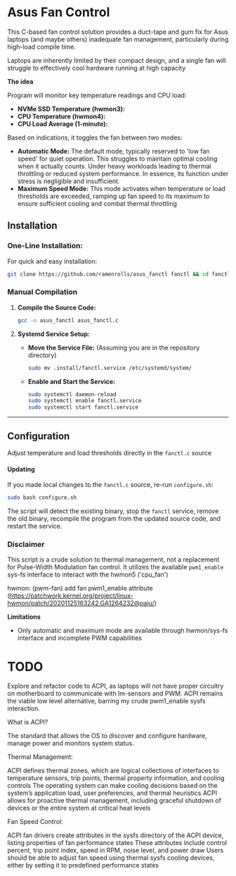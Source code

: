 # Asus Fan Control

This C-based fan control solution provides a duct-tape and gum fix for Asus laptops (and maybe others) inadequate fan management, particularly during high-load compile time.

Laptops are inherently limited by their compact design, and a single fan will struggle to effectively cool hardware running at high capacity

**The idea**

Program will monitor key temperature readings and CPU load:

* **NVMe SSD Temperature (hwmon3):** 
* **CPU Temperature (hwmon4):**  
* **CPU Load Average (1-minute):**  

Based on indications, it toggles the fan between two modes:

* **Automatic Mode:**  The default mode, typically reserved to 'low fan speed' for quiet operation. This struggles to maintain optimal cooling when it actually counts. Under heavy workloads leading to thermal throttling or reduced system performance. In essence, its function under stress is negligible and insufficient.
* **Maximum Speed Mode:**  This mode activates when temperature or load thresholds are exceeded, ramping up fan speed to its maximum to ensure sufficient cooling and combat thermal throttling 

## Installation

### One-Line Installation:

For quick and easy installation:

```bash
git clone https://github.com/ramenrolls/asus_fanctl fanctl && cd fanctl && sudo bash configure.sh
```
### Manual Compilation

1. **Compile the Source Code:**
   ```bash
   gcc -o asus_fanctl asus_fanctl.c 
   ```

2. **Systemd Service Setup:**
   * **Move the Service File:** (Assuming you are in the repository directory)
      ```bash
      sudo mv .install/fanctl.service /etc/systemd/system/
      ```

   * **Enable and Start the Service:**
      ```bash
      sudo systemctl daemon-reload
      sudo systemctl enable fanctl.service
      sudo systemctl start fanctl.service
      ```
---

## Configuration

Adjust temperature and load thresholds directly in the `fanctl.c` source

#### Updating

If you made local changes to the `fanctl.c` source, re-run `configure.sh`:

```bash
sudo bash configure.sh
```

The script will detect the existing binary, stop the `fanctl` service, remove the old binary, recompile the program from the updated source code, and restart the service.

### Disclaimer

This script is a crude solution to thermal management, not a replacement for Pulse-Width Modulation fan control. It utilizes the available `pwm1_enable` sys-fs interface to interact with the hwmon5 ('cpu_fan') 

hwmon: (pwm-fan) add fan pwm1_enable attribute (https://patchwork.kernel.org/project/linux-hwmon/patch/20201125163242.GA1264232@paju/)

**Limitations**
-  Only automatic and maximum mode are available through hwmon/sys-fs interface and incomplete PWM capabilities

TODO 
====
Explore and refactor code to ACPI, as laptops will not have proper circuitry on motherboard to communicate with lm-sensors and PWM. ACPI remains the viable low level alternative, barring my crude pwm1_enable sysfs interaction.

What is ACPI? 

The standard that allows the OS to discover and configure hardware, manage power and monitors system status.

Thermal Management:

ACPI defines thermal zones, which are logical collections of interfaces to temperature sensors, trip points, thermal property information, and cooling controls
The operating system can make cooling decisions based on the system’s application load, user preferences, and thermal heuristics
ACPI allows for proactive thermal management, including graceful shutdown of devices or the entire system at critical heat levels

Fan Speed Control:

ACPI fan drivers create attributes in the sysfs directory of the ACPI device, listing properties of fan performance states
These attributes include control percent, trip point index, speed in RPM, noise level, and power draw
Users should be able to adjust fan speed using thermal sysfs cooling devices, either by setting it to predefined performance states

